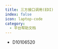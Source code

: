 ```yaml
---
title: 三方接口调用(EDI)
index: false
icon: laptop-code
category:
  - 平台帮助文档
---
```

- D10106520
<Catalog />
